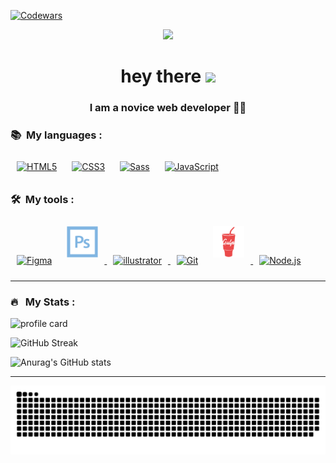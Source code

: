 [![Codewars](https://www.codewars.com/users/Abduazimkhoja/badges/large)](https://www.codewars.com/users/Abduazimkhoja)

<div id="header" align="center">
   <img src="https://media.giphy.com/media/M9gbBd9nbDrOTu1Mqx/giphy.gif" width="100"/>
</div>
<h1 align="center">
   hey there
   <img src="https://media.giphy.com/media/hvRJCLFzcasrR4ia7z/giphy.gif" width="30px"/>
</h1>

<h3 align="center">I am a novice web developer 👨‍💻</h3>

### 📚 &nbsp;My languages :

<div align="left">  
<a href="https://en.wikipedia.org/wiki/HTML5" target="_blank"><img style="margin: 10px" src="https://profilinator.rishav.dev/skills-assets/html5-original-wordmark.svg" alt="HTML5" height="50" /></a>  
<a href="https://www.w3schools.com/css/" target="_blank"><img style="margin: 10px" src="https://profilinator.rishav.dev/skills-assets/css3-original-wordmark.svg" alt="CSS3" height="50" /></a>  
<a href="https://sass-lang.com/" target="_blank"><img style="margin: 10px" src="https://profilinator.rishav.dev/skills-assets/sass-original.svg" alt="Sass" height="50" /></a>  
<a href="https://www.javascript.com/" target="_blank"><img style="margin: 10px" src="https://profilinator.rishav.dev/skills-assets/javascript-original.svg" alt="JavaScript" height="50" /></a>

### 🛠 &nbsp;My tools :

<a href="https://www.figma.com/" target="_blank"><img style="margin: 10px" src="https://profilinator.rishav.dev/skills-assets/figma-icon.svg" alt="Figma" height="50" /></a>
<a href="https://www.photoshop.com/en" target="_blank" rel="noreferrer"> <img style="margin: 10px" src ="https://raw.githubusercontent.com/devicons/devicon/master/icons/photoshop/photoshop-line.svg" alt="photoshop" height="50"/> </a>
<a href= "https://www.adobe.com.com/in/products/illustrator.html" target="_blank" rel="noreferrer"> <img style="margin: 10px" src="https://www.vectorlogo.zone/logos/adobe_illustrator/adobe_illustrator-icon.svg" alt="illustrator " height="50"/> </a>
<a href="https://github.com/" target="_blank"><img style="margin: 10px" src="https://profilinator.rishav.dev/skills-assets/git-scm-icon.svg" alt="Git" height="50" /></a>
<a href="https://gulpjs.com" target="_blank" rel="noreferrer"> <img style="margin: 10px" src="https://raw.githubusercontent.com/devicons/devicon/master/icons/gulp/gulp-plain.svg" alt="gulp" height="50"/> </a>
<a href="https://nodejs.org/" target="_blank"><img style="margin: 10px" src="https://profilinator.rishav.dev/skills-assets/nodejs-original-wordmark.svg" alt="Node.js" height="50" /></a>

</div>

---

### 🔥 &nbsp; My Stats :

![profile card](https://github-profile-summary-cards.vercel.app/api/cards/profile-details?username=daniilshat&theme=gotham)

![GitHub Streak](http://github-readme-streak-stats.herokuapp.com?user=abduazimkhoja&theme=github-dark&hide_border=%D0%9B%D0%9E%D0%96%D0%AC)

![Anurag's GitHub stats](https://github-readme-stats.vercel.app/api?username=abduazimkhoja&show_icons=true&theme=gotham)

---
![Snake](https://raw.githubusercontent.com/Platane/snk/output/github-contribution-grid-snake.svg)
